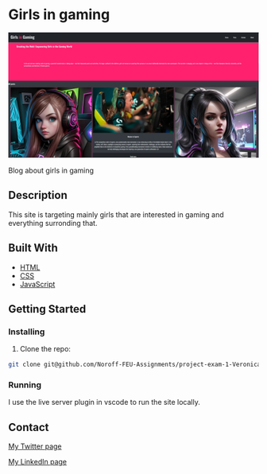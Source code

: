 # Girls in gaming

![image](/images/Project-exam-min.jpg)

Blog about girls in gaming

## Description

This site is targeting mainly girls that are interested in gaming and everything surronding that.

## Built With

-   [HTML]()
-   [CSS]()
-   [JavaScript]()

## Getting Started

### Installing

1. Clone the repo:

```bash
git clone git@github.com/Noroff-FEU-Assignments/project-exam-1-VeronicaKristin.git
```

### Running

I use the live server plugin in vscode to run the site locally.

## Contact

[My Twitter page](https://twitter.com/vikkionica)

[My LinkedIn page](https://www.linkedin.com/in/veronica-kristin-fadnes-664726283/)
